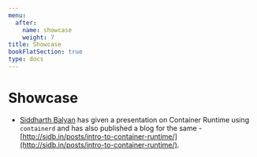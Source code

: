 ```yaml
---
menu:
  after:
    name: showcase
    weight: 7
title: Showcase
bookFlatSection: true
type: docs
---
```


# **Showcase**

* [Siddharth Balyan](https://twitter.com/alt__glitch) has given a presentation on Container Runtime using `containerd` and has also published a blog for the same - [http://sidb.in/posts/intro-to-container-runtime/](http://sidb.in/posts/intro-to-container-runtime/).
  